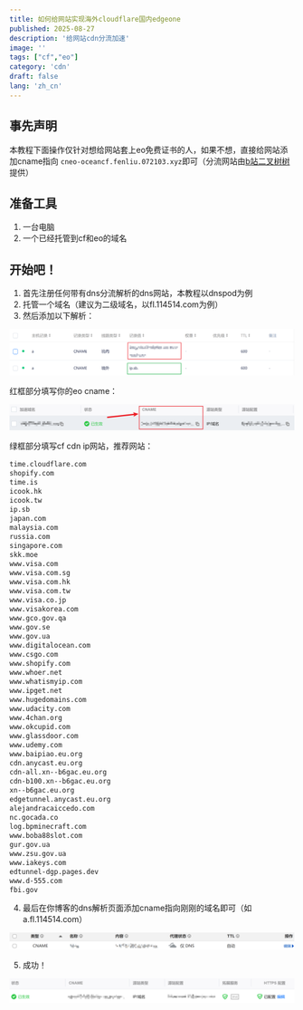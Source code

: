 ```yaml
---
title: 如何给网站实现海外cloudflare国内edgeone
published: 2025-08-27
description: '给网站cdn分流加速'
image: ''
tags: ["cf","eo"]
category: 'cdn'
draft: false 
lang: 'zh_cn'
---
```


## 事先声明

本教程下面操作仅针对想给网站套上eo免费证书的人，如果不想，直接给网站添加cname指向 `cneo-oceancf.fenliu.072103.xyz`即可（分流网站由[b站二叉树树](https://space.bilibili.com/325903362)提供）

## 准备工具

1. 一台电脑
2. 一个已经托管到cf和eo的域名

## 开始吧！

1. 首先注册任何带有dns分流解析的dns网站，本教程以dnspod为例
2. 托管一个域名（建议为二级域名，以fl.114514.com为例）
3. 然后添加以下解析：

![image-20250827190047622](assets\images\image-20250827190047622.png)

红框部分填写你的eo cname：

![image-20250827190347886](assets\images\image-20250827190347886.png)

绿框部分填写cf cdn ip网站，推荐网站：

```
time.cloudflare.com
shopify.com
time.is
icook.hk
icook.tw
ip.sb
japan.com
malaysia.com
russia.com
singapore.com
skk.moe
www.visa.com
www.visa.com.sg
www.visa.com.hk
www.visa.com.tw
www.visa.co.jp
www.visakorea.com
www.gco.gov.qa
www.gov.se
www.gov.ua
www.digitalocean.com
www.csgo.com
www.shopify.com
www.whoer.net
www.whatismyip.com
www.ipget.net
www.hugedomains.com
www.udacity.com
www.4chan.org
www.okcupid.com
www.glassdoor.com
www.udemy.com
www.baipiao.eu.org
cdn.anycast.eu.org
cdn-all.xn--b6gac.eu.org
cdn-b100.xn--b6gac.eu.org
xn--b6gac.eu.org
edgetunnel.anycast.eu.org
alejandracaiccedo.com
nc.gocada.co
log.bpminecraft.com
www.boba88slot.com
gur.gov.ua
www.zsu.gov.ua
www.iakeys.com
edtunnel-dgp.pages.dev
www.d-555.com
fbi.gov
```

4. 最后在你博客的dns解析页面添加cname指向刚刚的域名即可（如a.fl.114514.com）

![image-20250827191600375](assets/images/image-20250827191600375.png)

5. 成功！

![image-20250827191833381](assets/images/image-20250827191833381.png)

